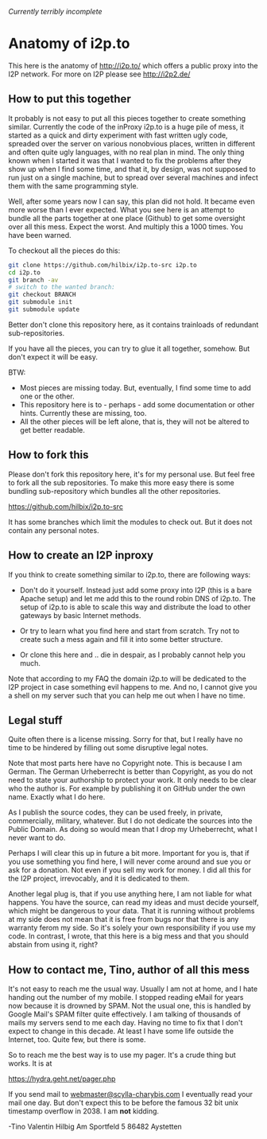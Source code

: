 *Currently terribly incomplete*

Anatomy of i2p.to
=================

This here is the anatomy of http://i2p.to/ which offers a public proxy into the I2P network.
For more on I2P please see http://i2p2.de/


How to put this together
------------------------

It probably is not easy to put all this pieces together to create something similar.
Currently the code of the inProxy i2p.to is a huge pile of mess, it started as a quick and dirty experiment with fast written ugly code, spreaded over the server on various nonobvious places, written in different and often quite ugly languages, with no real plan in mind.  The only thing known when I started it was that I wanted to fix the problems after they show up when I find some time, and that it, by design, was not supposed to run just on a single machine, but to spread over several machines and infect them with the same programming style.

Well, after some years now I can say, this plan did not hold.  It became even more worse than I ever expected.  What you see here is an attempt to bundle all the parts together at one place (Github) to get some oversight over all this mess.  Expect the worst.  And multiply this a 1000 times.  You have been warned.

To checkout all the pieces do this:
```bash
git clone https://github.com/hilbix/i2p.to-src i2p.to
cd i2p.to
git branch -av
# switch to the wanted branch:
git checkout BRANCH
git submodule init
git submodule update
```

Better don't clone this repository here, as it contains trainloads of redundant sub-repositories.

If you have all the pieces, you can try to glue it all together, somehow.  But don't expect it will be easy.

BTW:

- Most pieces are missing today.  But, eventually, I find some time to add one or the other.
- This repository here is to - perhaps - add some documentation or other hints.  Currently these are missing, too.
- All the other pieces will be left alone, that is, they will not be altered to get better readable.


How to fork this
----------------

Please don't fork this repository here, it's for my personal use.  But feel free to fork all the sub repositories.
To make this more easy there is some bundling sub-repository which bundles all the other repositories.

https://github.com/hilbix/i2p.to-src

It has some branches which limit the modules to check out.  But it does not contain any personal notes.


How to create an I2P inproxy
----------------------------

If you think to create something similar to i2p.to, there are following ways:

- Don't do it yourself.  Instead just add some proxy into I2P (this is a bare Apache setup) and let me add this to the round robin DNS of i2p.to.  The setup of i2p.to is able to scale this way and distribute the load to other gateways by basic Internet methods.

- Or try to learn what you find here and start from scratch.  Try not to create such a mess again and fill it into some better structure.

- Or clone this here and .. die in despair, as I probably cannot help you much.

Note that according to my FAQ the domain i2p.to will be dedicated to the I2P project in case something evil happens to me.  And no, I cannot give you a shell on my server such that you can help me out when I have no time.


Legal stuff
-----------

Quite often there is a license missing.  Sorry for that, but I really have no time to be hindered by filling out some disruptive legal notes.

Note that most parts here have no Copyright note.  This is because I am German.  The German Urheberrecht is better than Copyright, as you do not need to state your authorship to protect your work.  It only needs to be clear who the author is.  For example by publishing it on GitHub under the own name.  Exactly what I do here.

As I publish the source codes, they can be used freely, in private, commercially, military, whatever.  But I do not dedicate the sources into the Public Domain.  As doing so would mean that I drop my Urheberrecht, what I never want to do.

Perhaps I will clear this up in future a bit more.  Important for you is, that if you use something you find here, I will never come around and sue you or ask for a donation.  Not even if you sell my work for money.  I did all this for the I2P project, irrevocably, and it is dedicated to them.

Another legal plug is, that if you use anything here, I am not liable for what happens.  You have the source, can read my ideas and must decide yourself, which might be dangerous to your data.  That it is running without problems at my side does not mean that it is free from bugs nor that there is any warranty ferom my side.  So it's solely your own responsibility if you use my code.  In contrast, I wrote, that this here is a big mess and that you should abstain from using it, right?


How to contact me, Tino, author of all this mess
------------------------------------------------

It's not easy to reach me the usual way.  Usually I am not at home, and I hate handing out the number of my mobile.  I stopped reading eMail for years now because it is drowned by SPAM.  Not the usual one, this is handled by Google Mail's SPAM filter quite effectively.  I am talking of thousands of mails my servers send to me each day.  Having no time to fix that I don't expect to change in this decade.  At least I have some life outside the Internet, too.  Quite few, but there is some.

So to reach me the best way is to use my pager. It's a crude thing but works.  It is at

https://hydra.geht.net/pager.php

If you send mail to webmaster@scylla-charybis.com I eventually read your mail one day.  But don't expect this to be before the famous 32 bit unix timestamp overflow in 2038.  I am **not** kidding. 

-Tino
Valentin Hilbig
Am Sportfeld 5
86482 Aystetten

